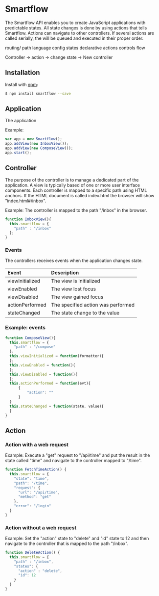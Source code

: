 # Smartflow

The Smartflow API enables you to create JavaScript applications with predictable states. All
state changes is done by using actions that tells Smartflow. Actions can navigate to other
controllers. If several actions are called serially, the will be queued and executed in their
proper order.

routing/ path
language
config
states
declarative actions controls flow

Controller -> 
  action -> change state  -> New controller
    



## Installation

Install with [npm](https://www.npmjs.com/):

```sh
$ npm install smartflow --save
```

## Application

The application 

Example:

```javascript
var app = new Smartflow();
app.addView(new InboxView());
app.addView(new ComposeView());
app.start();
```

## Controller

The purpose of the controller is to manage a dedicated part of the application. A view
is typically based of one or more user interface components. Each controller is mapped
to a specific path using HTML anchors. If the HTML document is called index.html the 
browser will show "index.html#/inbox".

Example: The controller is mapped to the path "/inbox" in the browser.

```javascript
function InboxView(){
  this.smartflow = {
    "path" : "/inbox"
  };
}
```

### Events

The controllers receives events when the application changes state.

| Event              | Description                                   |
|:------------------ |:----------------------------------------------| 
| viewInitialized    | The view is initialized                       |       
| viewEnabled        | The view lost focus                           |       
| viewDisabled       | The view gained focus                         |       
| actionPerformed    | The specified action was performed            |       
| stateChanged       | The state change to the value                 |       

### Example: events

```javascript
function ComposeView(){
  this.smartflow = {
    "path" : "/compose"
  };
  this.viewInitialized = function(formatter){
  };
  this.viewEnabled = function(){
  };
  this.viewDisabled = function(){
  };
  this.actionPerformed = function(evt){
      {
          "action": ""
      }
  }
  this.stateChanged = function(state, value){
  }
}
```


## Action



### Action with a web request 

Example: Execute a "get" request to "/api/time" and put the result in the state called "time" and
navigate to the controller mapped to "/time". 

```javascript
function FetchTimeAction() {
  this.smartflow = {
    "state": "time",
    "path": "/time",
    "request": {
      "url": "/api/time",
      "method": "get"
    },
    "error": "/login"
  }
}
```

### Action without a web request

Example: Set the "action" state to "delete" and "id" state to 12 and then navigate to the controller 
that is mapped to the path "/inbox".

```javascript
function DeleteAction() {
  this.smartflow = {
    "path" : "/inbox",
    "states": {
      "action" : "delete",
      "id": 12
    }
  }
}
```
